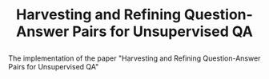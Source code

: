<h1 align="center">
	<p>Harvesting and Refining Question-Answer Pairs for Unsupervised QA</p>
</h1>

The implementation of the paper "Harvesting and Refining Question-Answer Pairs for Unsupervised QA"
